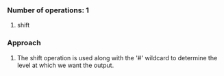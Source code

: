 ### Number of operations: 1
1. shift

### Approach
1. The shift operation is used along with the '#' wildcard to determine the level at which we want the output.
